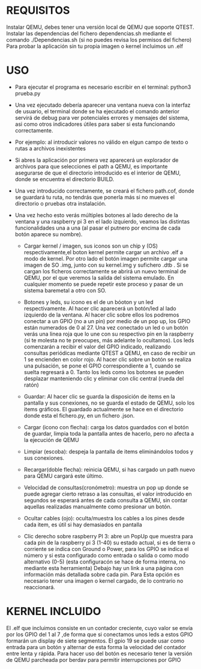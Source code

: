 # REQUISITOS
Instalar QEMU, debes tener una versión local de QEMU que soporte QTEST.
Instalar las dependencias del fichero dependencias.sh mediante el comando ./Dependencias.sh (si no puedes revisa los permisos del fichero)
Para probar la aplicación sin tu propia imagen o kernel incluimos un .elf

# USO
+ Para ejecutar el programa es necesario escribir en el terminal: python3 prueba.py

+ Una vez ejecutado debería aparecer una ventana nueva con la interfaz de usuario, el terminal donde se ha ejecutado el comando anterior servirá de debug para ver potenciales errores y mensajes del sistema, asi como otros indicadores útiles para saber si esta funcionando correctamente.
+ Por ejemplo: al introducir valores no válido en elgun campo de texto o rutas a archivos inexistentes

+ Si abres la aplicación por primera vez aparecerá un explorador de archivos para que selecciones el path a QEMU, es importante asegurarse de que el directorio introducido es el interior de QEMU, donde se encuentra el directorio BUILD.
+ Una vez introducido correctamente, se creará el fichero path.cof, donde se guardará tu ruta, no tendrás que ponerla más si no mueves el directorio o pruebas otra instalación.

+ Una vez hecho esto verás múltiples botones al lado derecho de la ventana y una raspberry pi 3 en el lado izquierdo, veamos las  distintas funcionalidades una a una (al pasar el putnero por encima de cada botón aparece su nombre).

	- Cargar kernel / imagen, sus iconos son un chip y (OS) respectivamente,el boton kernel permite cargar un archivo .elf a modo de kernel. Por otro lado el botón imagen permite cargar una imagen de SO .img, junto con su kernel.img y sufichero .dtb . Si se cargan los ficheros correctamente se abrirá un nuevo terminal de QEMU, por el que veremos la salida del sistema emulado. En cualquier momento se puede repetir este proceso y pasar de un sistema baremetal a otro con SO.
	
	- Botones y leds, su icono es el de un bóoton y un led respectivamente. Al hacer clic aparecerá un botón/led al lado izquierdo de la ventana. Al hacer clic sobre ellos los podremos conectar a un GPIO (no a un pin) por medio de un pop up, los GPIO están numerados de 0 al 27. Una vez conectado un led o un botón verás una linea roja que lo une con su respectivo pin en la raspberry (si te molesta no te preocupes, más adelante lo ocultamos). Los leds comenzarán a recibir el valor del GPIO indicado, realizando consultas periódicas mediante QTEST a QEMU, en caso de recibir un 1 se encienden en color rojo. Al hacer clic sobre un botón se realiza una pulsación, se pone el GPIO correspondiente a 1, cuando se suelta regresará a 0. Tanto los leds como los botones se pueden desplazar manteniendo clic y eliminar con clic central (rueda del ratón)
	
	- Guardar: Al hacer clic se guarda la disposición de items en la pantalla y sus conexiones, no se guarda el estado de QEMU, solo los items gráficos. El guardado actualmente se hace en el directorio donde esta el fichero.py, en un fichero .json.
	
	- Cargar (icono con flecha): carga los datos guardados con el botón de guardar, limpia toda la pantalla antes de hacerlo, pero no afecta a la ejecución de QEMU
	
	- Limpiar (escoba): despeja la pantalla de items eliminándolos todos y sus conexiones.
	
	- Recargar(doble flecha): reinicia QEMU, si has cargado un path nuevo para QEMU cargará este último.
	
	- Velocidad de consultas(cronómetro): muestra un pop up donde se puede agregar cierto retraso a las consultas, el valor introducido en segundos se esperará antes de cada consulta a QEMU, sin contar aquellas realizadas manualmente como presionar un botón.
	
	- Ocultar cables (ojo): oculta/muestra los cables a los pines desde cada item, es útil si hay demasiados en pantalla
	
	- Clic derecho sobre raspberry PI 3: abre un PopUp que muestra para cada pin de la raspberry pi 3 (1-40) su estado actual, si es de tierra o corriente se indica con Ground o Power, para los GPIO se indica el número y si esta configurado como entrada o salida o como modo alternativo (0-5) (esta configuracón se hace de forma interna, no mediante esta herramienta) Debajo hay un link a una página con información más detallada sobre cada pin. Para Esta opción es necesario tener una imagen o kernel cargado, de lo contrario no reaccionará.
	
	
# KERNEL INCLUIDO
El .elf que incluimos consiste en un contador creciente, cuyo valor se envía por los GPIO del 1 al 7  ,de forma que si conectamos unos leds a estos GPIO formarán un display de siete segmentos. El gpio 19 se puede usar como entrada para un botón y alternar de esta forma la velocidad del contador entre lenta y rápida. Para hacer uso del botón es necesario tener la versión de QEMU parcheada por berdav para permitir interrupciones por GPIO
